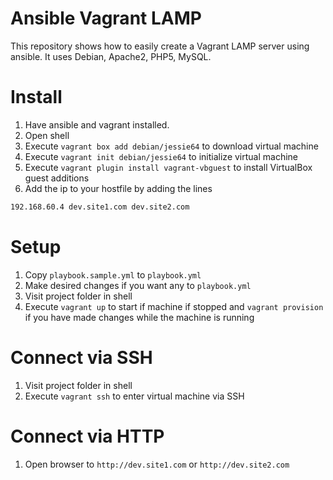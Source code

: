 # Ansible Vagrant LAMP

This repository shows how to easily create a Vagrant LAMP server using ansible. It uses Debian, Apache2, PHP5, MySQL.

# Install

1. Have ansible and vagrant installed.
2. Open shell
3. Execute `vagrant box add debian/jessie64` to download virtual machine
4. Execute `vagrant init debian/jessie64` to initialize virtual machine
5. Execute `vagrant plugin install vagrant-vbguest` to install VirtualBox guest additions
6. Add the ip to your hostfile by adding the lines

``` bash
192.168.60.4 dev.site1.com dev.site2.com
```

# Setup

1. Copy `playbook.sample.yml` to `playbook.yml`
2. Make desired changes if you want any to `playbook.yml`
2. Visit project folder in shell
3. Execute `vagrant up` to start if machine if stopped and `vagrant provision` if you have made changes while the machine is running

# Connect via SSH

1. Visit project folder in shell
2. Execute `vagrant ssh` to enter virtual machine via SSH

# Connect via HTTP

1. Open browser to `http://dev.site1.com` or `http://dev.site2.com`
